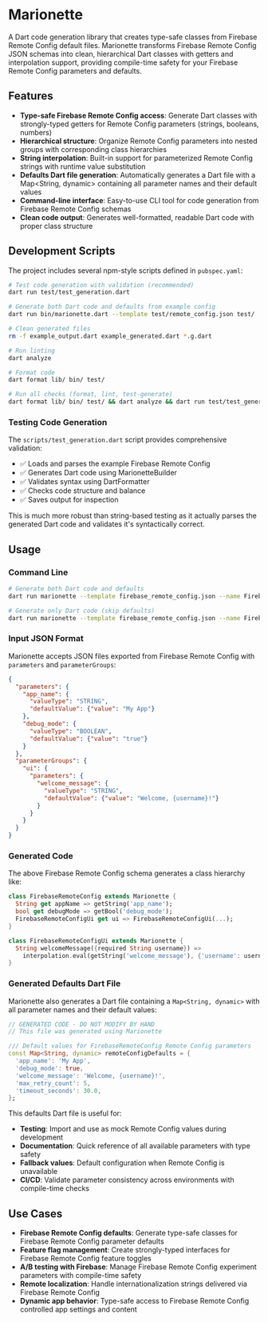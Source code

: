 # Marionette

A Dart code generation library that creates type-safe classes from Firebase Remote Config default files. Marionette transforms Firebase Remote Config JSON schemas into clean, hierarchical Dart classes with getters and interpolation support, providing compile-time safety for your Firebase Remote Config parameters and defaults.

## Features

- **Type-safe Firebase Remote Config access**: Generate Dart classes with strongly-typed getters for Remote Config parameters (strings, booleans, numbers)
- **Hierarchical structure**: Organize Remote Config parameters into nested groups with corresponding class hierarchies
- **String interpolation**: Built-in support for parameterized Remote Config strings with runtime value substitution
- **Defaults Dart file generation**: Automatically generates a Dart file with a Map<String, dynamic> containing all parameter names and their default values
- **Command-line interface**: Easy-to-use CLI tool for code generation from Firebase Remote Config schemas
- **Clean code output**: Generates well-formatted, readable Dart code with proper class structure

## Development Scripts

The project includes several npm-style scripts defined in `pubspec.yaml`:

```bash
# Test code generation with validation (recommended)
dart run test/test_generation.dart

# Generate both Dart code and defaults from example config
dart run bin/marionette.dart --template test/remote_config.json test/

# Clean generated files
rm -f example_output.dart example_generated.dart *.g.dart

# Run linting
dart analyze

# Format code
dart format lib/ bin/ test/

# Run all checks (format, lint, test-generate)
dart format lib/ bin/ test/ && dart analyze && dart run test/test_generation.dart
```

### Testing Code Generation

The `scripts/test_generation.dart` script provides comprehensive validation:

- ✅ Loads and parses the example Firebase Remote Config
- ✅ Generates Dart code using MarionetteBuilder
- ✅ Validates syntax using DartFormatter
- ✅ Checks code structure and balance
- ✅ Saves output for inspection

This is much more robust than string-based testing as it actually parses the generated Dart code and validates it's syntactically correct.

## Usage

### Command Line

```bash
# Generate both Dart code and defaults
dart run marionette --template firebase_remote_config.json --name FirebaseRemoteConfig lib/generated/

# Generate only Dart code (skip defaults)
dart run marionette --template firebase_remote_config.json --name FirebaseRemoteConfig --no-defaults lib/generated/
```

### Input JSON Format

Marionette accepts JSON files exported from Firebase Remote Config with `parameters` and `parameterGroups`:

```json
{
  "parameters": {
    "app_name": {
      "valueType": "STRING",
      "defaultValue": {"value": "My App"}
    },
    "debug_mode": {
      "valueType": "BOOLEAN",
      "defaultValue": {"value": "true"}
    }
  },
  "parameterGroups": {
    "ui": {
      "parameters": {
        "welcome_message": {
          "valueType": "STRING",
          "defaultValue": {"value": "Welcome, {username}!"}
        }
      }
    }
  }
}
```

### Generated Code

The above Firebase Remote Config schema generates a class hierarchy like:

```dart
class FirebaseRemoteConfig extends Marionette {
  String get appName => getString('app_name');
  bool get debugMode => getBool('debug_mode');
  FirebaseRemoteConfigUi get ui => FirebaseRemoteConfigUi(...);
}

class FirebaseRemoteConfigUi extends Marionette {
  String welcomeMessage({required String username}) =>
    interpolation.eval(getString('welcome_message'), {'username': username});
}
```

### Generated Defaults Dart File

Marionette also generates a Dart file containing a `Map<String, dynamic>` with all parameter names and their default values:

```dart
// GENERATED CODE - DO NOT MODIFY BY HAND
// This file was generated using Marionette

/// Default values for FirebaseRemoteConfig Remote Config parameters
const Map<String, dynamic> remoteConfigDefaults = {
  'app_name': 'My App',
  'debug_mode': true,
  'welcome_message': 'Welcome, {username}!',
  'max_retry_count': 5,
  'timeout_seconds': 30.0,
};
```

This defaults Dart file is useful for:
- **Testing**: Import and use as mock Remote Config values during development
- **Documentation**: Quick reference of all available parameters with type safety
- **Fallback values**: Default configuration when Remote Config is unavailable
- **CI/CD**: Validate parameter consistency across environments with compile-time checks

## Use Cases

- **Firebase Remote Config defaults**: Generate type-safe classes for Firebase Remote Config parameter defaults
- **Feature flag management**: Create strongly-typed interfaces for Firebase Remote Config feature toggles
- **A/B testing with Firebase**: Manage Firebase Remote Config experiment parameters with compile-time safety
- **Remote localization**: Handle internationalization strings delivered via Firebase Remote Config
- **Dynamic app behavior**: Type-safe access to Firebase Remote Config controlled app settings and content
